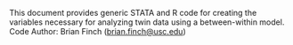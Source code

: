 This document provides generic STATA and R code for creating the variables necessary for analyzing twin data using a between-within model. 
Code Author: Brian Finch (brian.finch@usc.edu)
